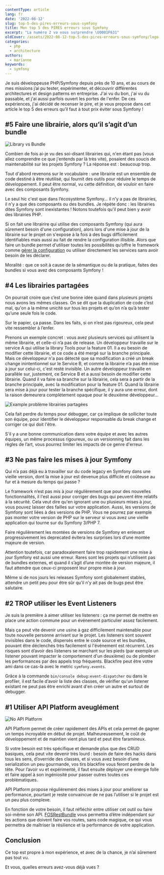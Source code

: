 ```yaml
---
contentType: article
lang: fr
date: '2022-08-12'
slug: top-5-des-pires-erreurs-sous-symfony
title: Mon top 5 des PIRES erreurs sous Symfony
excerpt: "La numéro 2 va vous surprendre \U0001F631"
oldCover: /assets/2022-08-12-top-5-des-pires-erreurs-sous-symfony/logo.png
categories:
  - php
  - architecture
authors:
  - marianne
keywords:
  - symfony
---
```


Je suis développeuse PHP/Symfony depuis près de 10 ans, et au cours de mes missions j’ai pu tester, expérimenter, et découvrir différentes architectures et design patterns en entreprise. J'ai vu du bon, j'ai vu du passable, et j'ai aussi parfois ouvert les portes de l'enfer. De ces expériences, j'ai décidé de recenser le pire, et je vous propose dans cet article le top 5 des erreurs qu’il faut à tout prix éviter sous Symfony !

## #5 Faire une librairie, alors qu’il s’agit d’un bundle

![Library vs Bundle]({BASE_URL}/imgs/articles/2022-08-12-top-5-des-pires-erreurs-sous-symfony/libraryvsbundle.png?width=300)

Combien de fois ai-je vu des soi-disant librairies qui, n'en étant pas (vous allez comprendre ce que j'entends par là très vite), posaient des soucis de maintenabilité sur les projets Symfony ? La réponse est : beaucoup trop.

Tout d'abord revenons sur le vocabulaire : une librairie est un ensemble de code destiné à être réutilisé, qui fournit des outils pour réduire le temps de développement. Il peut être normal, vu cette définition, de vouloir en faire avec des composants Symfony.

Le seul hic c'est que dans l’écosystème Symfony... il n'y a pas de librairies, il n'y a que des composants ou des bundles. Je répète donc : les librairies dites Symfony sont inexistantes ! Notons toutefois qu'il peut bien y avoir des librairies PHP.

Si on fait une librairire qui utilise des composants Symfony (qui aura sûrement besoin d'une configuration), alors lors d'une mise à jour de la librairie sur le projet on s'expose à la fois à des bugs difficilement identifiables mais aussi au fait de rendre la configuration illisible.
Alors que faire un bundle permet d'utiliser toutes les possibilités qu’offre le framework comme [gérer la configuration](https://symfony.com/doc/current/bundles/configuration.html) ou utiliser directement les services sans avoir besoin de les déclarer.

Moralité : que ce soit à cause de la sémantique ou de la pratique, faites des bundles si vous avez des composants Symfony !


## #4 Les librairies partagées
On pourrait croire que c’est une bonne idée quand dans plusieurs projets nous avons les mêmes classes. On se dit que la duplication de code c’est mal, qu'on a la même unicité sur tous les projets et qu’on n’a qu’à tester qu’une seule fois le code.

Sur le papier, ça passe. Dans les faits, si on n’est pas rigoureux, cela peut vite ressembler à l’enfer.

Prenons un exemple concret : vous avez plusieurs services qui utilisent la même librairie, et celle-ci n’a pas de release.
Un développeur travaille sur le service A qui utilise la library Tools pour la feature 01. Il a eu besoin de modifier cette librairie, et ce code a été mergé sur la branche principale.
Mais ce développeur n'a pas détecté que sa modification a créé un break change inintentionnel sur le Service B, et comme la librairie n’a pas été mise à jour sur celui-ci, c'est resté invisible.
Un autre développeur travaille en parallèle sur, justement, ce Service B et a aussi besoin de modifier cette librairie. Quand il va faire sa branche sur la librairie, cela sera à partir de la branche principale, avec la modification pour la feature 01. Quand la librairie sera mise à jour pour tester la branche spécifique, il y aura une erreur, dont la raison demeurera complètement opaque pour le deuxième développeur...

![Example problème librairies partagées]({BASE_URL}/imgs/articles/2022-08-12-top-5-des-pires-erreurs-sous-symfony/librairies-partagees.png?width=600)

Cela fait perdre du temps pour débugger, car ça implique de solliciter toute son équipe, pour identifier le développeur responsable du break change et corriger ce qui doit l'être.

S'il y a une bonne communication dans votre équipe et avec les autres équipes, un même processus rigoureux, ou un versionning fait dans les règles de l’art, vous pourrez limiter les impacts de ce genre d'erreur.

## #3 Ne pas faire les mises à jour Symfony
Qui n’a pas déjà eu à travailler sur du code legacy en Symfony dans une vieille version, dont la mise à jour est devenue plus difficile et coûteuse au fur et à mesure du temps qui passe ?

Le framework n’est pas mis à jour régulièrement que pour des nouvelles fonctionnalités, il l'est aussi pour corriger des bugs qui peuvent être relatifs à la sécurité. Cela veut dire qu'en ignorant une ou plusieurs mises à jour, vous pouvez laisser des failles sur votre application.
Aussi, les versions de Symfony sont liées à des versions de PHP. Vous ne pourrez par exemple pas monter votre version de PHP sur le serveur si vous avez une vieille application qui tourne sur du Symfony 3/PHP 7.

Faire régulièrement les montées de versions de Symfony en enlevant progressivement les deprecated évitera les surprises lors d’une montée majeure de version.

Attention toutefois, car paradoxalement faire trop rapidement une mise à jour Symfony est aussi une erreur.
Rares sont les projets qui n’utilisent pas de bundles externes, et quand il s’agit d’une montée de version majeure, il faut attendre que ceux-ci proposent leur propre mise à jour.

Même si de nos jours les releases Symfony sont globalement stables, attendre un petit peu pour être sûr qu’il n’y ait pas de bugs peut être salutaire.

## #2 TROP utiliser les Event Listeners

Je suis la première à aimer utiliser les listeners : ça me permet de mettre en place une action commune pour un événement particulier assez facilement.

Mais ça peut vite devenir une usine à gaz difficilement maintenable pour toute nouvelle personne arrivant sur le projet.
Les listeners sont souvent invisibles dans le code, dispersés entre le code source et les bundles, pouvant être déclenchés très facilement si l'événement est récurrent. Les risques sont d’avoir des listeners se marchant sur les pieds (par exemple un listener pouvant impacter le comportement d'un deuxième) ou de plomber les performances par des appels trop fréquents. Blackfire peut être votre ami dans ce cas-là avec le metric `symfony.events`.

Grâce à la commande `bin/console debug:event-dispatcher` ou dans le profiler, il est facile d’avoir la liste des classes, de vérifier qu'un listener existant ne peut pas être enrichi avant d'en créer un autre et surtout de debugger.

## #1 Utiliser API Platform aveuglément

![No API Platform]({BASE_URL}/imgs/articles/2022-08-12-top-5-des-pires-erreurs-sous-symfony/no-api-platform.png?width=200)

API Platform permet de créer rapidement des APIs et cela permet de gagner un temps incroyable en début de projet. Malheureusement, le coût de développement et de maintien vient plus tard et peut être faramineux.

Si votre besoin est très spécifique et demande plus que des CRUD basiques, cela peut vite devenir très lourd : besoin de faire des hacks dans tous les sens, d’override des classes, et si vous avez besoin d’une serialization un peu gourmande, vos tirs blackfire vous feront perdre de la tête. Pour l’avoir vu et expérimenté, il faut ensuite déployer une énergie folle et faire appel à son ingéniosité pour passer outres toutes ces problématiques.

API Platform propose régulièrement des mises à jour pour améliorer sa performance, pourtant je reste convaincue de ne pas l’utiliser si le projet est un peu plus complexe.

En fonction de votre besoin, il faut réfléchir entre utiliser cet outil ou faire soi-même son API. [FOSRestBundle](https://github.com/FriendsOfSymfony/FOSRestBundle) vous permettra d’être indépendant sur les actions que doivent faire vos routes, sans code magique, ce qui vous permettra de maîtriser la résilience et la performance de votre application.

## Conclusion
Ce top est propre à mon expérience, et avec de la chance, je n’ai sûrement pas tout vu.

Et vous, quelles erreurs avez-vous déjà vues ?
